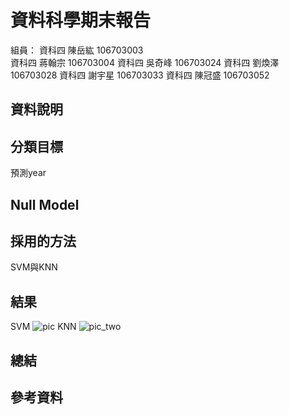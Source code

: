 # 資料科學期末報告

組員：
  資科四    陳岳紘	106703003	
  資科四    蔣翰宗	106703004
  資科四    吳奇峰	106703024
  資科四    劉煥澤	106703028
  資科四    謝宇星	106703033
  資科四    陳冠盛	106703052
## 資料說明


## 分類目標

預測year

## Null Model

## 採用的方法

SVM與KNN


## 結果
SVM
![pic](!svm_performance.png)
KNN
![pic_two](!knn_performance.png)

## 總結

## 參考資料
